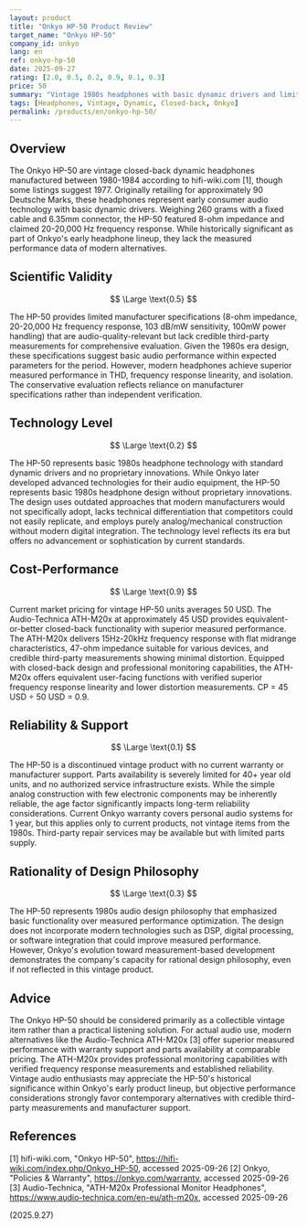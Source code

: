 ```yaml
---
layout: product
title: "Onkyo HP-50 Product Review"
target_name: "Onkyo HP-50"
company_id: onkyo
lang: en
ref: onkyo-hp-50
date: 2025-09-27
rating: [2.0, 0.5, 0.2, 0.9, 0.1, 0.3]
price: 50
summary: "Vintage 1980s headphones with basic dynamic drivers and limited manufacturer specifications, offering reasonable cost-performance when compared to modern alternatives"
tags: [Headphones, Vintage, Dynamic, Closed-back, Onkyo]
permalink: /products/en/onkyo-hp-50/
---
```


## Overview

The Onkyo HP-50 are vintage closed-back dynamic headphones manufactured between 1980-1984 according to hifi-wiki.com [1], though some listings suggest 1977. Originally retailing for approximately 90 Deutsche Marks, these headphones represent early consumer audio technology with basic dynamic drivers. Weighing 260 grams with a fixed cable and 6.35mm connector, the HP-50 featured 8-ohm impedance and claimed 20-20,000 Hz frequency response. While historically significant as part of Onkyo's early headphone lineup, they lack the measured performance data of modern alternatives.

## Scientific Validity

$$ \Large \text{0.5} $$

The HP-50 provides limited manufacturer specifications (8-ohm impedance, 20-20,000 Hz frequency response, 103 dB/mW sensitivity, 100mW power handling) that are audio-quality-relevant but lack credible third-party measurements for comprehensive evaluation. Given the 1980s era design, these specifications suggest basic audio performance within expected parameters for the period. However, modern headphones achieve superior measured performance in THD, frequency response linearity, and isolation. The conservative evaluation reflects reliance on manufacturer specifications rather than independent verification.

## Technology Level

$$ \Large \text{0.2} $$

The HP-50 represents basic 1980s headphone technology with standard dynamic drivers and no proprietary innovations. While Onkyo later developed advanced technologies for their audio equipment, the HP-50 represents basic 1980s headphone design without proprietary innovations. The design uses outdated approaches that modern manufacturers would not specifically adopt, lacks technical differentiation that competitors could not easily replicate, and employs purely analog/mechanical construction without modern digital integration. The technology level reflects its era but offers no advancement or sophistication by current standards.

## Cost-Performance

$$ \Large \text{0.9} $$

Current market pricing for vintage HP-50 units averages 50 USD. The Audio-Technica ATH-M20x at approximately 45 USD provides equivalent-or-better closed-back functionality with superior measured performance. The ATH-M20x delivers 15Hz-20kHz frequency response with flat midrange characteristics, 47-ohm impedance suitable for various devices, and credible third-party measurements showing minimal distortion. Equipped with closed-back design and professional monitoring capabilities, the ATH-M20x offers equivalent user-facing functions with verified superior frequency response linearity and lower distortion measurements. CP = 45 USD ÷ 50 USD = 0.9.

## Reliability & Support

$$ \Large \text{0.1} $$

The HP-50 is a discontinued vintage product with no current warranty or manufacturer support. Parts availability is severely limited for 40+ year old units, and no authorized service infrastructure exists. While the simple analog construction with few electronic components may be inherently reliable, the age factor significantly impacts long-term reliability considerations. Current Onkyo warranty covers personal audio systems for 1 year, but this applies only to current products, not vintage items from the 1980s. Third-party repair services may be available but with limited parts supply.

## Rationality of Design Philosophy

$$ \Large \text{0.3} $$

The HP-50 represents 1980s audio design philosophy that emphasized basic functionality over measured performance optimization. The design does not incorporate modern technologies such as DSP, digital processing, or software integration that could improve measured performance. However, Onkyo's evolution toward measurement-based development demonstrates the company's capacity for rational design philosophy, even if not reflected in this vintage product.

## Advice

The Onkyo HP-50 should be considered primarily as a collectible vintage item rather than a practical listening solution. For actual audio use, modern alternatives like the Audio-Technica ATH-M20x [3] offer superior measured performance with warranty support and parts availability at comparable pricing. The ATH-M20x provides professional monitoring capabilities with verified frequency response measurements and established reliability. Vintage audio enthusiasts may appreciate the HP-50's historical significance within Onkyo's early product lineup, but objective performance considerations strongly favor contemporary alternatives with credible third-party measurements and manufacturer support.

## References

[1] hifi-wiki.com, "Onkyo HP-50", https://hifi-wiki.com/index.php/Onkyo_HP-50, accessed 2025-09-26
[2] Onkyo, "Policies & Warranty", https://onkyo.com/warranty, accessed 2025-09-26
[3] Audio-Technica, "ATH-M20x Professional Monitor Headphones", https://www.audio-technica.com/en-eu/ath-m20x, accessed 2025-09-26

(2025.9.27)